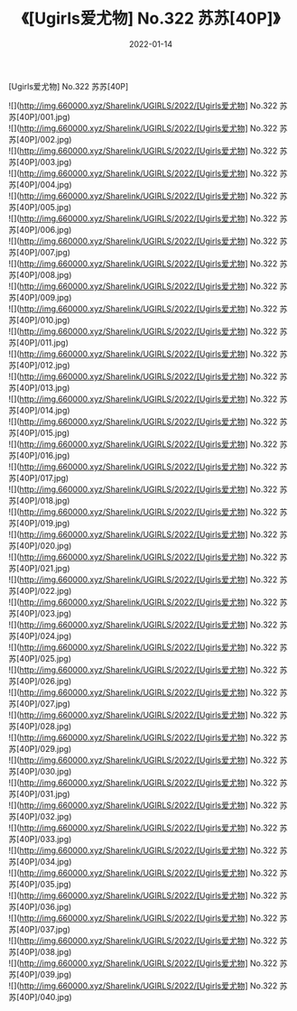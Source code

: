 ﻿---
layout: post
title:  《[Ugirls爱尤物] No.322 苏苏[40P]》
date:   2022-01-14
img: http://img.660000.xyz/Sharelink/UGIRLS/2022/[Ugirls爱尤物] No.322 苏苏[40P]/000.jpg
categories: [美女, 清纯, 唯美]
---

[Ugirls爱尤物] No.322 苏苏[40P]

  ![](http://img.660000.xyz/Sharelink/UGIRLS/2022/[Ugirls爱尤物] No.322 苏苏[40P]/001.jpg) <br> ![](http://img.660000.xyz/Sharelink/UGIRLS/2022/[Ugirls爱尤物] No.322 苏苏[40P]/002.jpg) <br> ![](http://img.660000.xyz/Sharelink/UGIRLS/2022/[Ugirls爱尤物] No.322 苏苏[40P]/003.jpg) <br> ![](http://img.660000.xyz/Sharelink/UGIRLS/2022/[Ugirls爱尤物] No.322 苏苏[40P]/004.jpg) <br> ![](http://img.660000.xyz/Sharelink/UGIRLS/2022/[Ugirls爱尤物] No.322 苏苏[40P]/005.jpg) <br> ![](http://img.660000.xyz/Sharelink/UGIRLS/2022/[Ugirls爱尤物] No.322 苏苏[40P]/006.jpg) <br> ![](http://img.660000.xyz/Sharelink/UGIRLS/2022/[Ugirls爱尤物] No.322 苏苏[40P]/007.jpg) <br> ![](http://img.660000.xyz/Sharelink/UGIRLS/2022/[Ugirls爱尤物] No.322 苏苏[40P]/008.jpg) <br> ![](http://img.660000.xyz/Sharelink/UGIRLS/2022/[Ugirls爱尤物] No.322 苏苏[40P]/009.jpg) <br> ![](http://img.660000.xyz/Sharelink/UGIRLS/2022/[Ugirls爱尤物] No.322 苏苏[40P]/010.jpg) <br> ![](http://img.660000.xyz/Sharelink/UGIRLS/2022/[Ugirls爱尤物] No.322 苏苏[40P]/011.jpg) <br> ![](http://img.660000.xyz/Sharelink/UGIRLS/2022/[Ugirls爱尤物] No.322 苏苏[40P]/012.jpg) <br> ![](http://img.660000.xyz/Sharelink/UGIRLS/2022/[Ugirls爱尤物] No.322 苏苏[40P]/013.jpg) <br> ![](http://img.660000.xyz/Sharelink/UGIRLS/2022/[Ugirls爱尤物] No.322 苏苏[40P]/014.jpg) <br> ![](http://img.660000.xyz/Sharelink/UGIRLS/2022/[Ugirls爱尤物] No.322 苏苏[40P]/015.jpg) <br> ![](http://img.660000.xyz/Sharelink/UGIRLS/2022/[Ugirls爱尤物] No.322 苏苏[40P]/016.jpg) <br> ![](http://img.660000.xyz/Sharelink/UGIRLS/2022/[Ugirls爱尤物] No.322 苏苏[40P]/017.jpg) <br> ![](http://img.660000.xyz/Sharelink/UGIRLS/2022/[Ugirls爱尤物] No.322 苏苏[40P]/018.jpg) <br> ![](http://img.660000.xyz/Sharelink/UGIRLS/2022/[Ugirls爱尤物] No.322 苏苏[40P]/019.jpg) <br> ![](http://img.660000.xyz/Sharelink/UGIRLS/2022/[Ugirls爱尤物] No.322 苏苏[40P]/020.jpg) <br> ![](http://img.660000.xyz/Sharelink/UGIRLS/2022/[Ugirls爱尤物] No.322 苏苏[40P]/021.jpg) <br> ![](http://img.660000.xyz/Sharelink/UGIRLS/2022/[Ugirls爱尤物] No.322 苏苏[40P]/022.jpg) <br> ![](http://img.660000.xyz/Sharelink/UGIRLS/2022/[Ugirls爱尤物] No.322 苏苏[40P]/023.jpg) <br> ![](http://img.660000.xyz/Sharelink/UGIRLS/2022/[Ugirls爱尤物] No.322 苏苏[40P]/024.jpg) <br> ![](http://img.660000.xyz/Sharelink/UGIRLS/2022/[Ugirls爱尤物] No.322 苏苏[40P]/025.jpg) <br> ![](http://img.660000.xyz/Sharelink/UGIRLS/2022/[Ugirls爱尤物] No.322 苏苏[40P]/026.jpg) <br> ![](http://img.660000.xyz/Sharelink/UGIRLS/2022/[Ugirls爱尤物] No.322 苏苏[40P]/027.jpg) <br> ![](http://img.660000.xyz/Sharelink/UGIRLS/2022/[Ugirls爱尤物] No.322 苏苏[40P]/028.jpg) <br> ![](http://img.660000.xyz/Sharelink/UGIRLS/2022/[Ugirls爱尤物] No.322 苏苏[40P]/029.jpg) <br> ![](http://img.660000.xyz/Sharelink/UGIRLS/2022/[Ugirls爱尤物] No.322 苏苏[40P]/030.jpg) <br> ![](http://img.660000.xyz/Sharelink/UGIRLS/2022/[Ugirls爱尤物] No.322 苏苏[40P]/031.jpg) <br> ![](http://img.660000.xyz/Sharelink/UGIRLS/2022/[Ugirls爱尤物] No.322 苏苏[40P]/032.jpg) <br> ![](http://img.660000.xyz/Sharelink/UGIRLS/2022/[Ugirls爱尤物] No.322 苏苏[40P]/033.jpg) <br> ![](http://img.660000.xyz/Sharelink/UGIRLS/2022/[Ugirls爱尤物] No.322 苏苏[40P]/034.jpg) <br> ![](http://img.660000.xyz/Sharelink/UGIRLS/2022/[Ugirls爱尤物] No.322 苏苏[40P]/035.jpg) <br> ![](http://img.660000.xyz/Sharelink/UGIRLS/2022/[Ugirls爱尤物] No.322 苏苏[40P]/036.jpg) <br> ![](http://img.660000.xyz/Sharelink/UGIRLS/2022/[Ugirls爱尤物] No.322 苏苏[40P]/037.jpg) <br> ![](http://img.660000.xyz/Sharelink/UGIRLS/2022/[Ugirls爱尤物] No.322 苏苏[40P]/038.jpg) <br> ![](http://img.660000.xyz/Sharelink/UGIRLS/2022/[Ugirls爱尤物] No.322 苏苏[40P]/039.jpg) <br> ![](http://img.660000.xyz/Sharelink/UGIRLS/2022/[Ugirls爱尤物] No.322 苏苏[40P]/040.jpg) <br>